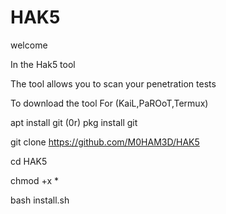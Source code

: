 # HAK5

welcome

In the Hak5 tool

The tool allows you to scan your penetration tests

To download the tool For (KaiL,PaROoT,Termux)

apt install git (0r) pkg install git 

git clone https://github.com/M0HAM3D/HAK5

cd HAK5

chmod +x *

bash install.sh
